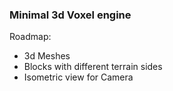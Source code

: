 ### Minimal 3d Voxel engine

Roadmap:
  - 3d Meshes
  - Blocks with different terrain sides
  - Isometric view for Camera
